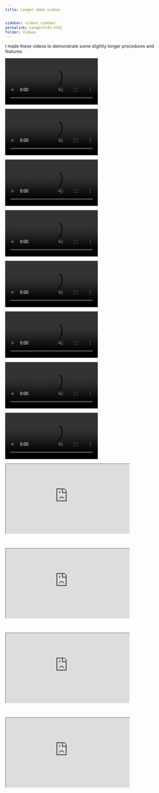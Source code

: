 ```yaml
---
title: Longer demo videos


sidebar: videos_sidebar
permalink: LongerVids.html
folder: Videos
---
```



<html><body>


<p>I made these videos to demonstrate some slightly longer procedures and features.</p>


<p><video title="" loop="loop" muted="" controls="controls" width="300" height="150">
<source src="VisuallyOrganizeSHContent.mp4" type="video/mp4" />Your browser does not support the video tag.
</video></p>


<p><video title="" loop="loop" muted="" controls="controls" width="300" height="150">
<source src="PrysmForSurfaceHubUsersAudience.mp4" type="video/mp4" />Your browser does not support the video tag.
</video></p>


<p><video title="" loop="loop" muted="" controls="controls" width="300" height="150">
<source src="PrysmForSurfaceHubITAudience.mp4" type="video/mp4" />Your browser does not support the video tag.
</video></p>


<p><video title="" loop="loop" muted="" controls="controls" width="300" height="150">
<source src="PFDSharingShort.mp4" type="video/mp4" />Your browser does not support the video tag.
</video></p>


<p><video title="" loop="loop" muted="" controls="controls" width="300" height="150">
<source src="PFDGrayedOutSharing.mp4" type="video/mp4" />Your browser does not support the video tag.
</video></p>


<p><video title="" loop="loop" muted="" controls="controls" width="300" height="150">
<source src="PasteSHContent.mp4" type="video/mp4" />Your browser does not support the video tag.
</video></p>


<p><video title="" loop="loop" muted="" controls="controls" width="300" height="150">
<source src="KeepWhiteboardsUHC.mp4" type="video/mp4" />Your browser does not support the video tag.
</video></p>


<p><video title="" loop="loop" muted="" controls="controls" width="300" height="150">
<source src="LocalBrowserDownloadFiles004.mp4" type="video/mp4" />Your browser does not support the video tag.
</video></p>


<p><iframe allowtransparency="true" title="Wistia video player" allowFullscreen="0" scrolling="no" class="wistia_embed" name="wistia_embed" src="https://fast.wistia.net/embed/iframe/oan0sfqkn8" width="400" height="225"></iframe>
</p>
<p>&#160;</p>
<p><iframe allowtransparency="true" title="Wistia video player" allowFullscreen="0" scrolling="no" class="wistia_embed" name="wistia_embed" src="https://fast.wistia.net/embed/iframe/wrbqd6wyrt" width="400" height="225"></iframe>
</p>
<p>&#160;</p>
<p><iframe allowtransparency="true" title="Wistia video player" allowFullscreen="0" scrolling="no" class="wistia_embed" name="wistia_embed" src="https://fast.wistia.net/embed/iframe/327zz4bnub" width="400" height="225"></iframe>
</p>
<p>&#160;</p>
<p><iframe allowtransparency="true" title="Wistia video player" allowFullscreen="0" scrolling="no" class="wistia_embed" name="wistia_embed" src="https://fast.wistia.net/embed/iframe/doitcshtog" width="400" height="225"></iframe>
</p>

</body></html>